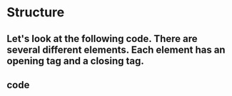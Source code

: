 # Structure
## Let's look at the following code. There are several different elements. Each element has an opening tag and a closing tag.
## code
